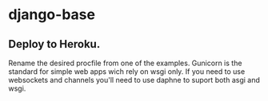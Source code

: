 # django-base

## Deploy to Heroku.

Rename the desired procfile from one of the examples.
Gunicorn is the standard for simple web apps wich rely on wsgi only.
If you need to use websockets and channels you'll need to use daphne to suport both asgi and wsgi.
